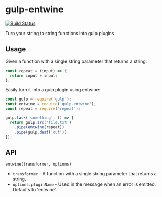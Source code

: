 # gulp-entwine
[![Build Status](https://travis-ci.org/hodavidhara/gulp-entwine.svg?branch=master)](https://travis-ci.org/hodavidhara/gulp-entwine)

Turn your string to string functions into gulp plugins

## Usage

Given a function with a single string parameter that returns a string:

```js
const repeat = (input) => {
  return input + input;
};
```

Easily turn it into a gulp plugin using entwine:

```js
const gulp = require('gulp');
const entwine = require('gulp-entwine');
const repeat = require('repeat');

gulp.task('something', () => {
  return gulp.src('file.txt')
    .pipe(entwine(repeat))
    .pipe(gulp.dest('out'));
});
```

## API

`entwine(transformer, options)`

* `transformer` - A function with a single string parameter that returns a string.
* `options.pluginName` - Used in the message when an error is emitted. Defaults to 'entwine'.